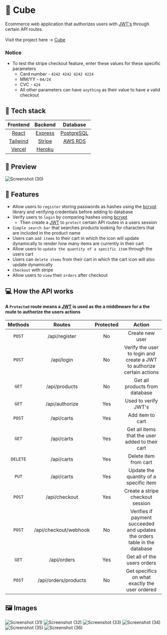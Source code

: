# 🕋 Cube
Ecommerce web application that authorizes users with [JWT's](https://jwt.io/) through certain API routes. 
<br/>
<br/>
Visit the project here &rarr; [Cube](https://cube-ecommerce.vercel.app/)
<br/>
### Notice
- To test the stripe checkout feature, enter these values for these specific parameters
  - Card number - `4242 4242 4242 4224`
  - MM/YY - `04/24`
  - CVC - `424` 
  - All other parameters can have `anything` as their value to have a valid checkout 


## 🥞 Tech stack
| Frontend | Backend | Database |
| :---:    | :---:   | :---:    | 
| [React](https://reactjs.org/) | [Express](https://expressjs.com/)   | [PostgreSQL](https://www.postgresql.org)|
|  [Tailwind](https://tailwindcss.com/)|[Stripe](https://stripe.com/)| [AWS RDS](https://aws.amazon.com/rds/)        |
|[Vercel](https://vercel.com) | [Heroku](https://www.heroku.com)||

## 📸 Preview
![Screenshot (30)](https://user-images.githubusercontent.com/72290056/187064426-17063c88-542a-44d0-b11f-c477b961ed98.png)

## 🚀 Features

- Allow users to `register` storing passwords as hashes using the [bcrypt](https://www.npmjs.com/package/bcrypt) library and verifying credentials before adding to database 
- Verify users to `login` by comparing hashes using [bcrypt](https://www.npmjs.com/package/bcrypt)
  - Then create a [JWT](https://jwt.io/) to `protect` certain API routes in a users session
- `Simple search bar` that searches products looking for characters that are included in the product name
- Users can `add items` to their cart in which the icon will update dynamically to render how many items are currently in their cart
- Allow users to `update the quantity of a specific item` through the users cart
- Users can `delete items` from their cart in which the cart icon will also update dynamically
- `Checkout` with stripe
- Allow users to `view` their `orders` after checkout

## 💻 How the API works 
#### A `Protected` route means a [JWT](https://jwt.io/) is used as the a middleware for a the route to authorize the users actions 
| Methods | Routes       | Protected | Action |
| :---:   | :---:        | :---:     |:---:          |
| `POST`  | /api/register  |  No       |  Create new user  |
|`POST`| /api/login | No | Verify the user to login and create a JWT to authorize certain actions |
|`GET`| /api/products | No | Get all products from database |
| `GET`| /api/authorize | Yes | Used to verify JWT's |
|`POST`| /api/carts | Yes | Add item to cart |
|`GET`| /api/carts | Yes | Get all items that the user added to their cart |
|`DELETE`| /api/carts | Yes | Delete item from cart |
|`PUT`| /api/carts | Yes | Update the quantity of a specific item |
| `POST` | /api/checkout | Yes| Create a stripe checkout session |
| `POST` | /api/checkout/webhook | No| Verifies if payment succeeded and updates the orders table in the database |
|`GET`| /api/orders | Yes | Get all of the users orders |
|`POST`| /api/orders/products | No  | Get specifics on what exactly the user ordered |

## 🖼️ Images

![Screenshot (31)](https://user-images.githubusercontent.com/72290056/187064275-ab69cfea-d317-49be-9781-bfc952e2350c.png)
![Screenshot (32)](https://user-images.githubusercontent.com/72290056/187064279-30d02c54-db87-435a-aee4-f8f3d8447900.png)
![Screenshot (33)](https://user-images.githubusercontent.com/72290056/187064281-a4c93f7d-24c3-455c-bd86-df7cf8792e16.png)
![Screenshot (34)](https://user-images.githubusercontent.com/72290056/187064284-f54bf13b-4a7f-48cb-985a-6309f93c0721.png)
![Screenshot (35)](https://user-images.githubusercontent.com/72290056/187064286-9d0e1725-7416-4f73-bfc0-cfbb141a45a8.png)
![Screenshot (36)](https://user-images.githubusercontent.com/72290056/187064289-8963b264-2682-42b2-91c2-17dd7aa9f0a7.png)
